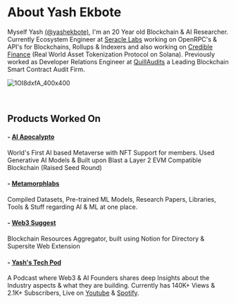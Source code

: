 # About Yash Ekbote

Myself Yash [(@yashekbote)](https://twitter.com/yashekbote), I'm an 20 Year old Blockchain & AI Researcher. Currently Ecosystem Engineer at [Seracle Labs](https://www.seracle.com/) working on OpenRPC's & API's for Blockchains, Rollups & Indexers and also working on [Credible Finance](https://www.credible.finance/) (Real World Asset Tokenization Protocol on Solana). Previously worked as Developer Relations Engineer at [QuillAudits](https://www.quillaudits.com/smart-contract-audit) a Leading Blockchain Smart Contract Audit Firm.


![1OI8dxfA_400x400](https://github.com/ekboteyash/ekboteyash.github.io/assets/99031719/42db4993-6da5-4176-8e20-256feb707f88)




<br/>

## Products Worked On

#### - [AI Apocalypto](https://aiapocalypto.com/)
World's First AI based Metaverse with NFT Support for members. 
Used Generative AI Models & Built upon Blast a Layer 2 EVM Compatible Blockchain (Raised Seed Round)

#### - [Metamorphlabs](https://metamorphlabs.xyz/)
Compiled Datasets, Pre-trained ML Models, Research Papers, Libraries, Tools & Stuff regarding AI & ML at one place.

#### - [Web3 Suggest](https://web3suggest.xyz/)
Blockchain Resources Aggregator, built using Notion for Directory & Supersite Web Extension

#### - [Yash's Tech Pod](http://www.youtube.com/@yashekbote)
A Podcast where Web3 & AI Founders shares deep Insights about the Industry aspects & what they are building.
Currently has 140K+ Views & 2.1K+ Subscribers, Live on [Youtube](http://www.youtube.com/@yashekbote) & [Spotify](https://open.spotify.com/show/0UbfjWFYEGNJGjY1eNMqqS).


